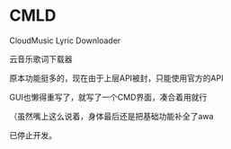 # CMLD

CloudMusic Lyric Downloader

云音乐歌词下载器

原本功能挺多的，现在由于上层API被封，只能使用官方的API

GUI也懒得重写了，就写了一个CMD界面，凑合着用就行

（虽然嘴上这么说着，身体最后还是把基础功能补全了awa

已停止开发。
